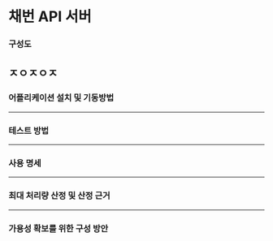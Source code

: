 # 채번 API 서버

### 구성도
ㅈㅇㅈㅇㅈ
---

### 어플리케이션 설치 및 기동방법

---

### 테스트 방법

---

### 사용 명세

---

### 최대 처리량 산정 및 산정 근거

---

### 가용성 확보를 위한 구성 방안

